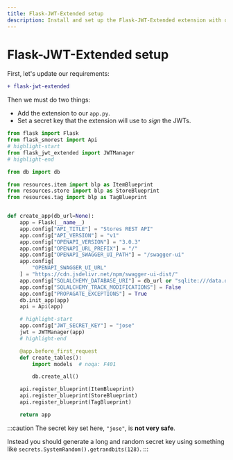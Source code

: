 ```yaml
---
title: Flask-JWT-Extended setup
description: Install and set up the Flask-JWT-Extended extension with our REST API.
---
```


# Flask-JWT-Extended setup

First, let's update our requirements:

```diff title="requirements.txt"
+ flask-jwt-extended
```

Then we must do two things:

- Add the extension to our `app.py`.
- Set a secret key that the extension will use to _sign_ the JWTs.

```python title="app.py"
from flask import Flask
from flask_smorest import Api
# highlight-start
from flask_jwt_extended import JWTManager
# highlight-end

from db import db

from resources.item import blp as ItemBlueprint
from resources.store import blp as StoreBlueprint
from resources.tag import blp as TagBlueprint


def create_app(db_url=None):
    app = Flask(__name__)
    app.config["API_TITLE"] = "Stores REST API"
    app.config["API_VERSION"] = "v1"
    app.config["OPENAPI_VERSION"] = "3.0.3"
    app.config["OPENAPI_URL_PREFIX"] = "/"
    app.config["OPENAPI_SWAGGER_UI_PATH"] = "/swagger-ui"
    app.config[
        "OPENAPI_SWAGGER_UI_URL"
    ] = "https://cdn.jsdelivr.net/npm/swagger-ui-dist/"
    app.config["SQLALCHEMY_DATABASE_URI"] = db_url or "sqlite:///data.db"
    app.config["SQLALCHEMY_TRACK_MODIFICATIONS"] = False
    app.config["PROPAGATE_EXCEPTIONS"] = True
    db.init_app(app)
    api = Api(app)

    # highlight-start
    app.config["JWT_SECRET_KEY"] = "jose"
    jwt = JWTManager(app)
    # highlight-end

    @app.before_first_request
    def create_tables():
        import models  # noqa: F401

        db.create_all()

    api.register_blueprint(ItemBlueprint)
    api.register_blueprint(StoreBlueprint)
    api.register_blueprint(TagBlueprint)

    return app
```

:::caution
The secret key set here, `"jose"`, is **not very safe**.

Instead you should generate a long and random secret key using something like `secrets.SystemRandom().getrandbits(128)`.
:::